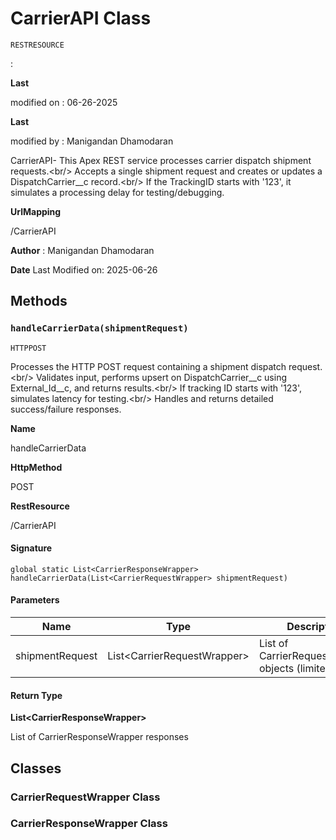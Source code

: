 # CarrierAPI Class

`RESTRESOURCE`

:

**Last** 

modified on  : 06-26-2025

**Last** 

modified by  : Manigandan Dhamodaran 
 
CarrierAPI- This Apex REST service processes carrier dispatch shipment requests.&lt;br/&gt; 
Accepts a single shipment request and creates or updates a DispatchCarrier__c record.&lt;br/&gt; 
If the TrackingID starts with &#x27;123&#x27;, it simulates a processing delay for testing/debugging.

**UrlMapping** 

/CarrierAPI

**Author** : Manigandan Dhamodaran

**Date** Last Modified on: 2025-06-26

## Methods
### `handleCarrierData(shipmentRequest)`

`HTTPPOST`

Processes the HTTP POST request containing a shipment dispatch request.&lt;br/&gt; 
Validates input, performs upsert on DispatchCarrier__c using External_Id__c, and returns results.&lt;br/&gt; 
If tracking ID starts with &#x27;123&#x27;, simulates latency for testing.&lt;br/&gt; 
Handles and returns detailed success/failure responses.

**Name** 

handleCarrierData

**HttpMethod** 

POST

**RestResource** 

/CarrierAPI

#### Signature
```apex
global static List<CarrierResponseWrapper> handleCarrierData(List<CarrierRequestWrapper> shipmentRequest)
```

#### Parameters
| Name | Type | Description |
|------|------|-------------|
| shipmentRequest | List&lt;CarrierRequestWrapper&gt; | List of CarrierRequestWrapper objects (limited to one) |

#### Return Type
**List&lt;CarrierResponseWrapper&gt;**

List of CarrierResponseWrapper responses

## Classes
### CarrierRequestWrapper Class

### CarrierResponseWrapper Class